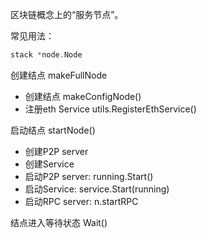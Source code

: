 区块链概念上的“服务节点”。

常见用法：

```go
stack *node.Node
```

创建结点 makeFullNode

* 创建结点 makeConfigNode\(\)
* 注册eth Service utils.RegisterEthService\(\)

启动结点 startNode\(\)

* 创建P2P server
* 创建Service
* 启动P2P server: running.Start\(\)
* 启动Service: service.Start\(running\)
* 启动RPC server: n.startRPC

结点进入等待状态 Wait\(\)

